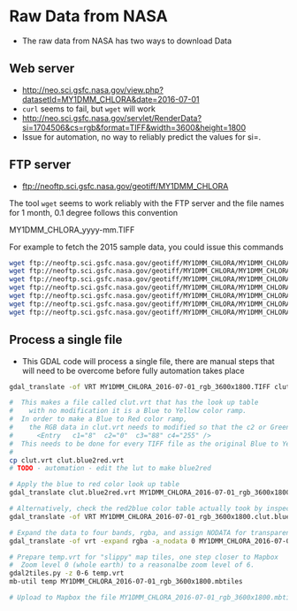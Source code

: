 # Raw Data from NASA

* The raw data from NASA has two ways to download Data

## Web server
* http://neo.sci.gsfc.nasa.gov/view.php?datasetId=MY1DMM_CHLORA&date=2016-07-01
* `curl` seems to fail, but `wget` will work
* http://neo.sci.gsfc.nasa.gov/servlet/RenderData?si=1704506&cs=rgb&format=TIFF&width=3600&height=1800
* Issue for automation, no way to reliably predict the values for si=.  


## FTP server

* ftp://neoftp.sci.gsfc.nasa.gov/geotiff/MY1DMM_CHLORA

The tool `wget` seems to work reliably with the FTP server and the file names for 1 month, 0.1 degree follows
this convention

MY1DMM_CHLORA_yyyy-mm.TIFF

For example to fetch the 2015 sample data, you could issue this commands

```sh
wget ftp://neoftp.sci.gsfc.nasa.gov/geotiff/MY1DMM_CHLORA/MY1DMM_CHLORA_2016-01.TIFF
wget ftp://neoftp.sci.gsfc.nasa.gov/geotiff/MY1DMM_CHLORA/MY1DMM_CHLORA_2016-02.TIFF
wget ftp://neoftp.sci.gsfc.nasa.gov/geotiff/MY1DMM_CHLORA/MY1DMM_CHLORA_2016-03.TIFF
wget ftp://neoftp.sci.gsfc.nasa.gov/geotiff/MY1DMM_CHLORA/MY1DMM_CHLORA_2016-04.TIFF
wget ftp://neoftp.sci.gsfc.nasa.gov/geotiff/MY1DMM_CHLORA/MY1DMM_CHLORA_2016-05.TIFF
wget ftp://neoftp.sci.gsfc.nasa.gov/geotiff/MY1DMM_CHLORA/MY1DMM_CHLORA_2016-07.TIFF
wget ftp://neoftp.sci.gsfc.nasa.gov/geotiff/MY1DMM_CHLORA/MY1DMM_CHLORA_2016-08.TIFF
```


## Process a single file

* This GDAL code will process a single file, there are manual steps that will need to be overcome before fully automation takes place

```sh
gdal_translate -of VRT MY1DMM_CHLORA_2016-07-01_rgb_3600x1800.TIFF clut.vrt

#  This makes a file called clut.vrt that has the look up table
#    with no modification it is a Blue to Yellow color ramp.
#  In order to make a Blue to Red color ramp,
#    the RGB data in clut.vrt needs to modified so that the c2 or Green channel is zero.  E.g.,
#      <Entry	c1="8"	c2="0"	c3="88" c4="255" />
#  This needs to be done for every TIFF file as the original Blue to Yellow ramp would be unique per data sample
#
cp clut.vrt clut.blue2red.vrt
# TODO - automation - edit the lut to make blue2red

# Apply the blue to red color look up table
gdal_translate clut.blue2red.vrt MY1DMM_CHLORA_2016-07-01_rgb_3600x1800.clut.blue2red.TIFF

# Alternatively, check the red2blue color table actually took by inspecting a VRT
gdal_translate -of VRT MY1DMM_CHLORA_2016-07-01_rgb_3600x1800.clut.blue2red.TIFF clut.blue2red.check.vrt

# Expand the data to four bands, rgba, and assign NODATA for transparency over land masses
gdal_translate -of vrt -expand rgba -a_nodata 0 MY1DMM_CHLORA_2016-07-01_rgb_3600x1800.clut.blue2red.TIFF temp.vrt

# Prepare temp.vrt for "slippy" map tiles, one step closer to Mapbox
#  Zoom level 0 (whole earth) to a reasonalbe zoom level of 6.
gdal2tiles.py -z 0-6 temp.vrt
mb-util temp MY1DMM_CHLORA_2016-07-01_rgb_3600x1800.mbtiles

# Upload to Mapbox the file MY1DMM_CHLORA_2016-07-01_rgb_3600x1800.mbtiles 



```
